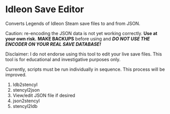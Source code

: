 # Idleon Save Editor
Converts Legends of Idleon Steam save files to and from JSON.

Caution: re-encoding the JSON data is not yet working correctly. **Use at your own risk.**
**MAKE BACKUPS** before using and ***DO NOT USE THE ENCODER ON YOUR REAL SAVE DATABASE!***

Disclaimer: I do not endorse using this tool to edit your live save files. 
This tool is for educational and investigative purposes only.

Currently, scripts must be run individually in sequence. This process will be improved.
1. ldb2stencyl
2. stencyl2json
3. View/edit JSON file if desired
4. json2stencyl
5. stencyl2ldb

